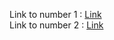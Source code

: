 Link to number 1 : <a href="">Link</a><br>
Link to number 2 : <a href="https://drive.google.com/file/d/1DoobU7Zxut77Sxe1DVO9njkAD6ZZLuJS/view?usp=sharing">Link</a><br>
